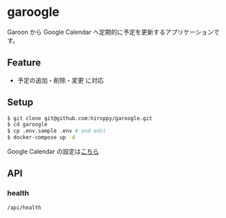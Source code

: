# garoogle

Garoon から Google Calendar へ定期的に予定を更新するアプリケーションです。

## Feature

* 予定の追加・削除・変更 に対応

## Setup

```sh
$ git clone git@github.com:hiroppy/garoogle.git
$ cd garoogle
$ cp .env.sample .env # end edit
$ docker-compose up -d
```

Google Calendar の設定は[こちら](./docs/google-calendar.md)

## API

### health

`/api/health`
